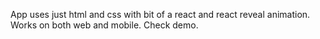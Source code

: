 App uses just html and css with bit of a react and react reveal animation. Works on both web and mobile. Check demo.
